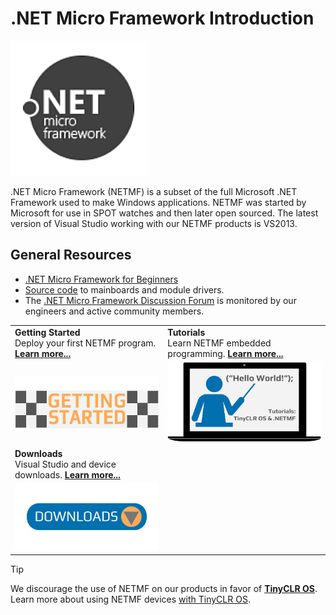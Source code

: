 # .NET Micro Framework Introduction

![NETMF Logo](images/netmf-logo-noborder.png)

.NET Micro Framework (NETMF) is a subset of the full Microsoft .NET Framework used to make Windows applications. NETMF was started by Microsoft for use in SPOT watches and then later open sourced. The latest version of Visual Studio working with our NETMF products is VS2013.

## General Resources
* [.NET Micro Framework for Beginners](http://files.ghielectronics.com/downloads/NETMF/NETMF_for_Beginners.pdf)
* [Source code](https://github.com/ghi-electronics/NETMF-Gadgeteer) to mainboards and module drivers.
* The [.NET Micro Framework Discussion Forum](https://forums.ghielectronics.com/c/netmf-gadgeteer) is monitored by our engineers and active community members.

|    |    |
|----|----|
|  **Getting Started** </br> Deploy your first NETMF program. [**Learn more...**](getting-started.md)  |  **Tutorials** </br> Learn NETMF embedded programming. [**Learn more...**](tutorials/intro.md)  |
|  [![Getting Started](../tinyclr/images/getting-started.jpg)](getting-started.md)  |  [![Learn More](../tinyclr/images/tutorials.jpg)](tutorials/intro.md)  |
|  **Downloads** </br> Visual Studio and device downloads. [**Learn more...**](downloads.md)  |    |
|  [![Download](../tinyclr/images/download.jpg)](downloads.md)  |    |


> [!Tip]
> We discourage the use of NETMF on our products in favor of [**TinyCLR OS**](../../software/tinyclr/intro.md). Learn more about using NETMF devices [with TinyCLR OS]().


